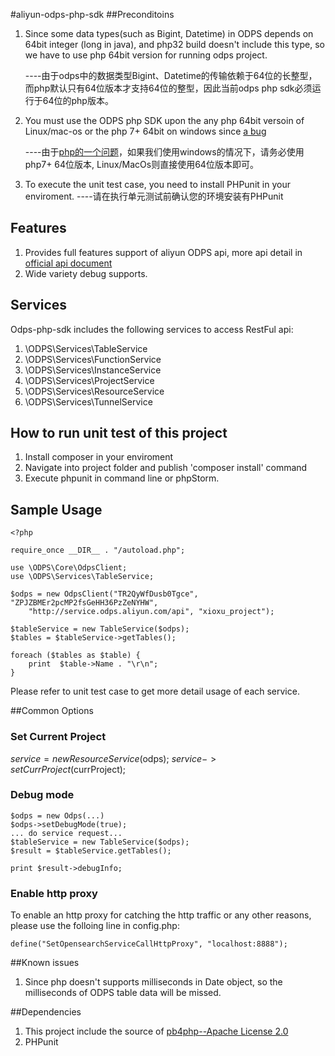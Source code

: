 #aliyun-odps-php-sdk
##Preconditoins
1. Since some data types(such as Bigint, Datetime) in ODPS depends on 64bit integer (long in java), and php32 build doesn't include this type, so we have to use php 64bit version for running odps project.
    
    ----由于odps中的数据类型Bigint、Datetime的传输依赖于64位的长整型，而php默认只有64位版本才支持64位的整型，因此当前odps php sdk必须运行于64位的php版本。
2. You must use the ODPS php SDK upon the any php 64bit versoin of Linux/mac-os or the php 7+ 64bit on windows since [a bug](https://bugs.php.net/bug.php?id=64863)
   
   ----由于[php的一个问题](https://bugs.php.net/bug.php?id=64863)，如果我们使用windows的情况下，请务必使用php7+ 64位版本, Linux/MacOs则直接使用64位版本即可。
3. To execute the unit test case, you need to install PHPunit in your enviroment.
   ----请在执行单元测试前确认您的环境安装有PHPunit

## Features
1. Provides full features support of aliyun ODPS api, more api detail in [official api document](http://repo.aliyun.com/api-doc/index.html)
2. Wide variety debug supports.


## Services
Odps-php-sdk includes the following services to access RestFul api:
1. \ODPS\Services\TableService
2. \ODPS\Services\FunctionService
2. \ODPS\Services\InstanceService
2. \ODPS\Services\ProjectService
2. \ODPS\Services\ResourceService
2. \ODPS\Services\TunnelService

## How to run unit test of this project
1. Install composer in your enviroment
2. Navigate into project folder and publish 'composer install' command
3. Execute phpunit in command line or phpStorm.

## Sample Usage
```
<?php

require_once __DIR__ . "/autoload.php";

use \ODPS\Core\OdpsClient;
use \ODPS\Services\TableService;

$odps = new OdpsClient("TR2QyWfDusb0Tgce", "ZPJZBMEr2pcMP2fsGeHH36PzZeNYHW",
    "http://service.odps.aliyun.com/api", "xioxu_project");

$tableService = new TableService($odps);
$tables = $tableService->getTables();

foreach ($tables as $table) {
    print  $table->Name . "\r\n";
}

```

Please refer to unit test case to get more detail usage of each service.

##Common Options

### Set Current Project
$service = new ResourceService($odps);
$service->setCurrProject($currProject);

### Debug mode
```
$odps = new Odps(...)
$odps->setDebugMode(true);
... do service request...
$tableService = new TableService($odps);
$result = $tableService.getTables();

print $result->debugInfo;

```

### Enable http proxy
To enable an http proxy for catching the http traffic or any other reasons, please use the folloing line in config.php:
```
define("SetOpensearchServiceCallHttpProxy", "localhost:8888");
```

##Known issues
1. Since php doesn't supports milliseconds in Date object, so the milliseconds of ODPS table data will be missed.

##Dependencies
1. This project include the source of [pb4php--Apache License 2.0](https://code.google.com/archive/p/pb4php/)
2. PHPunit

